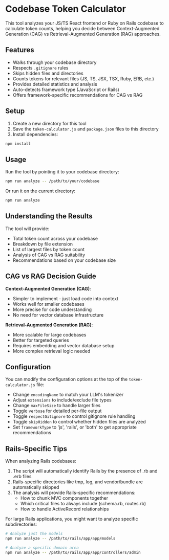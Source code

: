 # Codebase Token Calculator

This tool analyzes your JS/TS React frontend or Ruby on Rails codebase to calculate token counts, helping you decide between Context-Augmented Generation (CAG) vs Retrieval-Augmented Generation (RAG) approaches.

## Features

- Walks through your codebase directory
- Respects `.gitignore` rules
- Skips hidden files and directories
- Counts tokens for relevant files (JS, TS, JSX, TSX, Ruby, ERB, etc.)
- Provides detailed statistics and analysis
- Auto-detects framework type (JavaScript or Rails)
- Offers framework-specific recommendations for CAG vs RAG

## Setup

1. Create a new directory for this tool
2. Save the `token-calculator.js` and `package.json` files to this directory
3. Install dependencies:

```bash
npm install
```

## Usage

Run the tool by pointing it to your codebase directory:

```bash
npm run analyze -- /path/to/your/codebase
```

Or run it on the current directory:

```bash
npm run analyze
```

## Understanding the Results

The tool will provide:

- Total token count across your codebase
- Breakdown by file extension
- List of largest files by token count
- Analysis of CAG vs RAG suitability
- Recommendations based on your codebase size

## CAG vs RAG Decision Guide

**Context-Augmented Generation (CAG)**:

- Simpler to implement - just load code into context
- Works well for smaller codebases
- More precise for code understanding
- No need for vector database infrastructure

**Retrieval-Augmented Generation (RAG)**:

- More scalable for large codebases
- Better for targeted queries
- Requires embedding and vector database setup
- More complex retrieval logic needed

## Configuration

You can modify the configuration options at the top of the `token-calculator.js` file:

- Change `encodingName` to match your LLM's tokenizer
- Adjust `extensions` to include/exclude file types
- Change `maxFileSize` to handle larger files
- Toggle `verbose` for detailed per-file output
- Toggle `respectGitignore` to control gitignore rule handling
- Toggle `skipHidden` to control whether hidden files are analyzed
- Set `frameworkType` to 'js', 'rails', or 'both' to get appropriate recommendations

## Rails-Specific Tips

When analyzing Rails codebases:

1. The script will automatically identify Rails by the presence of .rb and .erb files
2. Rails-specific directories like tmp, log, and vendor/bundle are automatically skipped
3. The analysis will provide Rails-specific recommendations:
   - How to chunk MVC components together
   - Which critical files to always include (schema.rb, routes.rb)
   - How to handle ActiveRecord relationships

For large Rails applications, you might want to analyze specific subdirectories:

```bash
# Analyze just the models
npm run analyze -- /path/to/rails/app/app/models

# Analyze a specific domain area
npm run analyze -- /path/to/rails/app/app/controllers/admin
```
